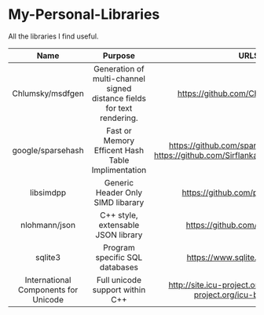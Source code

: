 # My-Personal-Libraries
All the libraries I find useful.

| Name | Purpose | URLS |
|:----:|:-------:|:----:|
| Chlumsky/msdfgen | Generation of multi-channel signed distance fields for text rendering. | https://github.com/Chlumsky/msdfgen |
| google/sparsehash | Fast or Memory Efficent Hash Table Implimentation | https://github.com/sparsehash/sparsehash https://github.com/Sirflankalot/custom_sparsehash |
| libsimdpp | Generic Header Only SIMD libarary | https://github.com/p12tic/libsimdpp |
| nlohmann/json | C++ style, extensable JSON library | https://github.com/nlohmann/json |
| sqlite3 | Program specific SQL databases | https://www.sqlite.org/cintro.html |
| International Components for Unicode | Full unicode support within C++ | http://site.icu-project.org/ http://demo.icu-project.org/icu-bin/icudemos |
